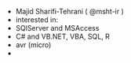 - Majid Sharifi-Tehrani ( @msht-ir )
- interested in:
- SQlServer and MSAccess
- C# and VB.NET, VBA, SQL, R 
- avr (micro)
- 
<!---
msht-ir/msht-ir is a ✨ special ✨ repository because its `README.md` (this file) appears on your GitHub profile.
You can click the Preview link to take a look at your changes.
--->
